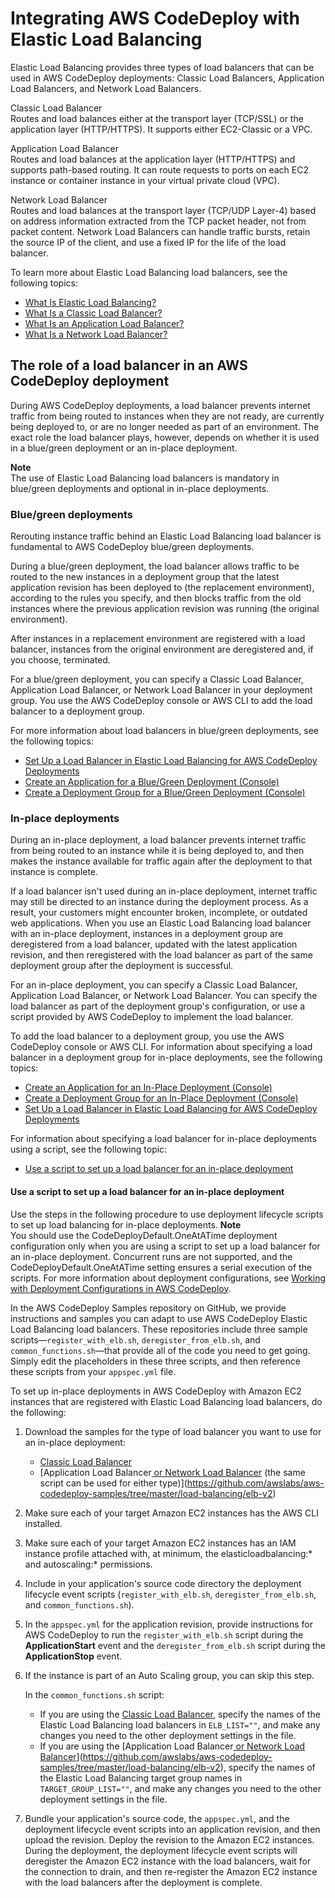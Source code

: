 # Integrating AWS CodeDeploy with Elastic Load Balancing<a name="integrations-aws-elastic-load-balancing"></a>

Elastic Load Balancing provides three types of load balancers that can be used in AWS CodeDeploy deployments: Classic Load Balancers, Application Load Balancers, and Network Load Balancers\.

Classic Load Balancer  
Routes and load balances either at the transport layer \(TCP/SSL\) or the application layer \(HTTP/HTTPS\)\. It supports either EC2\-Classic or a VPC\.

Application Load Balancer  
Routes and load balances at the application layer \(HTTP/HTTPS\) and supports path\-based routing\. It can route requests to ports on each EC2 instance or container instance in your virtual private cloud \(VPC\)\.

Network Load Balancer  
Routes and load balances at the transport layer \(TCP/UDP Layer\-4\) based on address information extracted from the TCP packet header, not from packet content\. Network Load Balancers can handle traffic bursts, retain the source IP of the client, and use a fixed IP for the life of the load balancer\. 

To learn more about Elastic Load Balancing load balancers, see the following topics:
+ [What Is Elastic Load Balancing?](https://docs.aws.amazon.com/elasticloadbalancing/latest/userguide/what-is-load-balancing.html)
+ [What Is a Classic Load Balancer?](https://docs.aws.amazon.com/elasticloadbalancing/latest/classic/introduction.html)
+ [What Is an Application Load Balancer?](https://docs.aws.amazon.com/elasticloadbalancing/latest/application/introduction.html)
+ [What Is a Network Load Balancer?](https://docs.aws.amazon.com/elasticloadbalancing/latest/network/introduction.html)

## The role of a load balancer in an AWS CodeDeploy deployment<a name="integrations-aws-elastic-load-balancing-role"></a>

During AWS CodeDeploy deployments, a load balancer prevents internet traffic from being routed to instances when they are not ready, are currently being deployed to, or are no longer needed as part of an environment\. The exact role the load balancer plays, however, depends on whether it is used in a blue/green deployment or an in\-place deployment\.

**Note**  
The use of Elastic Load Balancing load balancers is mandatory in blue/green deployments and optional in in\-place deployments\.

### Blue/green deployments<a name="integrations-aws-elastic-load-balancing-blue-green"></a>

Rerouting instance traffic behind an Elastic Load Balancing load balancer is fundamental to AWS CodeDeploy blue/green deployments\. 

During a blue/green deployment, the load balancer allows traffic to be routed to the new instances in a deployment group that the latest application revision has been deployed to \(the replacement environment\), according to the rules you specify, and then blocks traffic from the old instances where the previous application revision was running \(the original environment\)\.

After instances in a replacement environment are registered with a load balancer, instances from the original environment are deregistered and, if you choose, terminated\.

For a blue/green deployment, you can specify a Classic Load Balancer, Application Load Balancer, or Network Load Balancer in your deployment group\. You use the AWS CodeDeploy console or AWS CLI to add the load balancer to a deployment group\.

For more information about load balancers in blue/green deployments, see the following topics:
+ [Set Up a Load Balancer in Elastic Load Balancing for AWS CodeDeploy Deployments](deployment-groups-create-load-balancer.md)
+ [Create an Application for a Blue/Green Deployment \(Console\)](applications-create-blue-green.md)
+ [Create a Deployment Group for a Blue/Green Deployment \(Console\)](deployment-groups-create-blue-green.md)

### In\-place deployments<a name="integrations-aws-elastic-load-balancing-in-place"></a>

During an in\-place deployment, a load balancer prevents internet traffic from being routed to an instance while it is being deployed to, and then makes the instance available for traffic again after the deployment to that instance is complete\.

If a load balancer isn't used during an in\-place deployment, internet traffic may still be directed to an instance during the deployment process\. As a result, your customers might encounter broken, incomplete, or outdated web applications\. When you use an Elastic Load Balancing load balancer with an in\-place deployment, instances in a deployment group are deregistered from a load balancer, updated with the latest application revision, and then reregistered with the load balancer as part of the same deployment group after the deployment is successful\.

For an in\-place deployment, you can specify a Classic Load Balancer, Application Load Balancer, or Network Load Balancer\. You can specify the load balancer as part of the deployment group's configuration, or use a script provided by AWS CodeDeploy to implement the load balancer\.

To add the load balancer to a deployment group, you use the AWS CodeDeploy console or AWS CLI\. For information about specifying a load balancer in a deployment group for in\-place deployments, see the following topics:
+ [Create an Application for an In\-Place Deployment \(Console\)](applications-create-in-place.md)
+ [Create a Deployment Group for an In\-Place Deployment \(Console\)](deployment-groups-create-in-place.md)
+ [Set Up a Load Balancer in Elastic Load Balancing for AWS CodeDeploy Deployments](deployment-groups-create-load-balancer.md)

For information about specifying a load balancer for in\-place deployments using a script, see the following topic: 
+ [Use a script to set up a load balancer for an in\-place deployment](#integrations-aws-elastic-load-balancing-scripts)

#### Use a script to set up a load balancer for an in\-place deployment<a name="integrations-aws-elastic-load-balancing-scripts"></a>

Use the steps in the following procedure to use deployment lifecycle scripts to set up load balancing for in\-place deployments\.
**Note**  
You should use the CodeDeployDefault\.OneAtATime deployment configuration only when you are using a script to set up a load balancer for an in\-place deployment\. Concurrent runs are not supported, and the CodeDeployDefault\.OneAtATime setting ensures a serial execution of the scripts\. For more information about deployment configurations, see [Working with Deployment Configurations in AWS CodeDeploy](deployment-configurations.md)\.

In the AWS CodeDeploy Samples repository on GitHub, we provide instructions and samples you can adapt to use AWS CodeDeploy Elastic Load Balancing load balancers\. These repositories include three sample scripts—`register_with_elb.sh`, `deregister_from_elb.sh`, and `common_functions.sh`—that provide all of the code you need to get going\. Simply edit the placeholders in these three scripts, and then reference these scripts from your `appspec.yml` file\.

To set up in\-place deployments in AWS CodeDeploy with Amazon EC2 instances that are registered with Elastic Load Balancing load balancers, do the following:

1. Download the samples for the type of load balancer you want to use for an in\-place deployment:
   + [Classic Load Balancer](https://github.com/awslabs/aws-codedeploy-samples/tree/master/load-balancing/elb)
   + [Application Load Balancer[ or Network Load Balancer](https://github.com/awslabs/aws-codedeploy-samples/tree/master/load-balancing/elb-v2) \(the same script can be used for either type\)](https://github.com/awslabs/aws-codedeploy-samples/tree/master/load-balancing/elb-v2)

1. Make sure each of your target Amazon EC2 instances has the AWS CLI installed\. 

1. Make sure each of your target Amazon EC2 instances has an IAM instance profile attached with, at minimum, the elasticloadbalancing:\* and autoscaling:\* permissions\.

1. Include in your application's source code directory the deployment lifecycle event scripts \(`register_with_elb.sh`, `deregister_from_elb.sh`, and `common_functions.sh`\)\.

1. In the `appspec.yml` for the application revision, provide instructions for AWS CodeDeploy to run the `register_with_elb.sh` script during the **ApplicationStart** event and the `deregister_from_elb.sh` script during the **ApplicationStop** event\.

1. If the instance is part of an Auto Scaling group, you can skip this step\.

   In the `common_functions.sh` script:
   + If you are using the [Classic Load Balancer](https://github.com/awslabs/aws-codedeploy-samples/tree/master/load-balancing/elb), specify the names of the Elastic Load Balancing load balancers in `ELB_LIST=""`, and make any changes you need to the other deployment settings in the file\.
   + If you are using the [Application Load Balancer[ or Network Load Balancer](https://github.com/awslabs/aws-codedeploy-samples/tree/master/load-balancing/elb-v2)](https://github.com/awslabs/aws-codedeploy-samples/tree/master/load-balancing/elb-v2), specify the names of the Elastic Load Balancing target group names in `TARGET_GROUP_LIST=""`, and make any changes you need to the other deployment settings in the file\.

1. Bundle your application's source code, the `appspec.yml`, and the deployment lifecycle event scripts into an application revision, and then upload the revision\. Deploy the revision to the Amazon EC2 instances\. During the deployment, the deployment lifecycle event scripts will deregister the Amazon EC2 instance with the load balancers, wait for the connection to drain, and then re\-register the Amazon EC2 instance with the load balancers after the deployment is complete\.